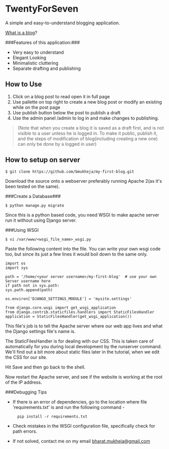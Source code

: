 TwentyForSeven
============

A simple and easy-to-understand blogging application.

[What is a blog](https://en.wikipedia.org/wiki/Blog)?

###Features of this application:###

  * Very easy to understand
  * Elegant Looking
  * Minimalistic cluttering
  * Separate drafting and publishing


How to Use
-------------

1. Click on a blog post to read open it in full page
2. Use pallette on top right to create a new blog post or modify an existing while on the post page
3. Use publish button below the post to publish a draft
4. Use the admin panel <ip-address>/admin to log in and make changes to publishing.

>(Note that when you create a blog it is saved as a draft first, and is not visible to a user unless he is logged in. To make it public, publish it, and the steps of modification of blog(including creating a new one) can only be done by a logged in user)


How to setup on server
-------------

    $ git clone https://github.com/bmukheja/my-first-blog.git


Download the source onto a webserver preferably running Apache 2(as it's been tested on the same).


###Create a Database###

    $ python manage.py migrate

Since this is a python based code, you need WSGI to make apache server run it without using Django server.

###Using WSGI

    $ vi /var/www/<wsgi_file_name>_wsgi.py

Paste the following content into the file. You can write your own wsgi code too, but since its just a few lines it would boil down to the same only.

    import os
    import sys

    path = '/home/<your server username>/my-first-blog'  # use your own Server username here
    if path not in sys.path:
    sys.path.append(path)

    os.environ['DJANGO_SETTINGS_MODULE'] = 'mysite.settings'

    from django.core.wsgi import get_wsgi_application
    from django.contrib.staticfiles.handlers import StaticFilesHandler
    application = StaticFilesHandler(get_wsgi_application())

This file's job is to tell the Apache server where our web app lives and what the Django settings file's name is.

The StaticFilesHandler is for dealing with our CSS. This is taken care of automatically for you during local development by the runserver command. We'll find out a bit more about static files later in the tutorial, when we edit the CSS for our site.

Hit Save and then go back to the shell.

Now restart the Apache server, and see if the website is working at the root of the IP address.


###Debugging Tips

* If there is an error of dependencies, go to the location where file 'requirements.txt' is and run the following command -

        pip install -r requirements.txt

* Check mistakes in the WSGI configuration file, specifically check for path errors.
* If not solved, contact me on my email bharat.mukheja@gmail.com
